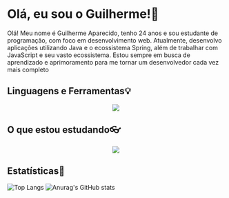 # Olá, eu sou o Guilherme!👋

Olá! Meu nome é Guilherme Aparecido, tenho 24 anos e sou estudante de programação, com foco em desenvolvimento web. Atualmente, desenvolvo aplicações utilizando Java e o ecossistema Spring, além de trabalhar com JavaScript e seu vasto ecossistema. Estou sempre em busca de aprendizado e aprimoramento para me tornar um desenvolvedor cada vez mais completo

## Linguagens e Ferramentas💡
<p align="center">
  <a href="https://skillicons.dev">
    <img src="https://skillicons.dev/icons?i=java,nodejs,spring,js,ts,react,nextjs,postgres,mysql,mongodb,idea,vscode,html,css,sass,tailwind&perline=8" />
  </a>
</p>

## O que estou estudando👓
<p align="center">
  <a href="https://skillicons.dev">
    <img src="https://skillicons.dev/icons?i=linux,docker" />
  </a>
</p>

## Estatísticas📶
![Top Langs](https://github-readme-stats.vercel.app/api/top-langs/?username=GuilhermeAp404&layout=compact&hide=handlebars,ruby,dockerfile,mako&theme=merko)
![Anurag's GitHub stats](https://github-readme-stats.vercel.app/api?username=anuraghazra&show_icons=true&theme=merko)


